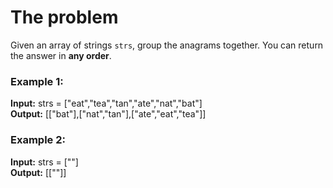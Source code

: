 # The problem

Given an array of strings `strs`, group the anagrams together. You can return the answer in **any order**.

### Example 1:

**Input:** strs = ["eat","tea","tan","ate","nat","bat"]  
**Output:** [["bat"],["nat","tan"],["ate","eat","tea"]]

### Example 2:

**Input:** strs = [""]  
**Output:** [[""]]

